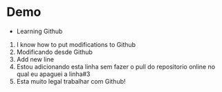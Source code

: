 # Demo

- Learning Github

1. I know how to put modifications to Github
2. Modificando desde Github
3. Add new line
4. Estou adicionando esta linha sem fazer o pull do repositorio online no qual eu apaguei a linha#3
5. Esta muito legal trabalhar com Github!
